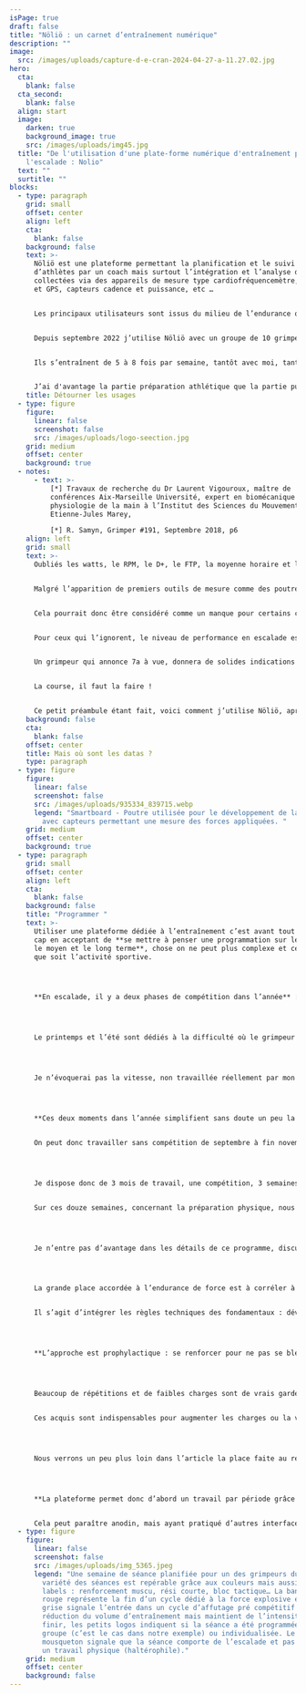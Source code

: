 ```yaml
---
isPage: true
draft: false
title: "Nöliö : un carnet d’entraînement numérique"
description: ""
image:
  src: /images/uploads/capture-d-e-cran-2024-04-27-a-11.27.02.jpg
hero:
  cta:
    blank: false
  cta_second:
    blank: false
  align: start
  image:
    darken: true
    background_image: true
    src: /images/uploads/img45.jpg
  title: "De l'utilisation d'une plate-forme numérique d'entraînement pour
    l'escalade : Nolio"
  text: ""
  surtitle: ""
blocks:
  - type: paragraph
    grid: small
    offset: center
    align: left
    cta:
      blank: false
    background: false
    text: >-
      Nöliö est une plateforme permettant la planification et le suivi
      d’athlètes par un coach mais surtout l’intégration et l’analyse de données
      collectées via des appareils de mesure type cardiofréquencemètre, compteur
      et GPS, capteurs cadence et puissance, etc …


      Les principaux utilisateurs sont issus du milieu de l’endurance quelle que soit sa forme : trail, cyclisme, triathlon, vtt, ski de fond, aviron, etc … 


      Depuis septembre 2022 j’utilise Nöliö avec un groupe de 10 grimpeurs au sein d’une section sportive scolaire escalade au Lycée Montesquieu de Bordeaux. Le niveau est assez hétérogène entre les plus jeunes (classe de seconde) et les plus anciens (terminale) mais ils évoluent globalement entre le régional et le national (dans les deux disciplines que sont le bloc et la difficulté). 


      Ils s’entraînent de 5 à 8 fois par semaine, tantôt avec moi, tantôt avec un entraîneur de club (partenariat).


      J’ai d'avantage la partie préparation athlétique que la partie pure escalade.
    title: Détourner les usages
  - type: figure
    figure:
      linear: false
      screenshot: false
      src: /images/uploads/logo-seection.jpg
    grid: medium
    offset: center
    background: true
  - notes:
      - text: >-
          [*] Travaux de recherche du Dr Laurent Vigouroux, maître de
          conférences Aix-Marseille Université, expert en biomécanique et en
          physiologie de la main à l’Institut des Sciences du Mouvement
          Etienne-Jules Marey,

          [*] R. Samyn, Grimper #191, Septembre 2018, p6
    align: left
    grid: small
    text: >-
      Oubliés les watts, le RPM, le D+, le FTP, la moyenne horaire et le reste. 


      Malgré l’apparition de premiers outils de mesure comme des poutres avec capteur (photo ci-contre \[*]), l’entraînement du grimpeur n’est pas appareillé rendant inopérantes la kyrielle d’analyses  statistiques proposées par Nöliö mais aussi toutes les séances préparées en amont pour être envoyées à nos fameuses montres (séance dite « structurée » qui permet un guidage pas à pas depuis le terminal tout en pédalant ou courant).  


      Cela pourrait donc être considéré comme un manque pour certains coachs issus du milieu de l’endurance, mais en l’escalade, vu qu’il n’existe pas vraiment de système de collecte des données résultant de l’activité du grimpeur, point de vide. Il n’y a pas si longtemps, les meilleurs grimpeurs français utilisaient une mesure qui pourra en surprendre certains avec le comptage pur et simple du nombre de mouvements de main réalisés dans une séance \[*]. Quel que soit le type de travail on se basait ainsi sur un élément quantifiable : le nombre de « mouv » engagés  par le haut du corps, avec une notion d’intensité des dits mouvements, quand même, type RPE de Foster. Je vous laisse imaginer un carnet d’entraînement de coureur où ne seraient référencés que le nombre de foulées … 


      Pour ceux qui l’ignorent, le niveau de performance en escalade est relatif à la voie ou au bloc que vous avez été capable de réaliser (atteindre le sommet). Les cotations, sujet on ne peut plus discuté au sein de la communauté, sont proposées par les ouvreurs ou le premier grimpeur qui réussit à aller au sommet. Les suivants confirmeront ou pas la proposition de cotation.  En prolongeant le rapprochement avec la CAP, point de tergiversation quant à votre chrono sur un 10km plat. Si vous faites 50’ ou 35’, chacun saura situer votre niveau.  


      Un grimpeur qui annonce 7a à vue, donnera de solides indications sur son niveau, mais d’avantage comme un potentiel que référence absolue. Un peu comme une VMA, qui peut laisser espérer tel ou tel chrono sur une distance donnée, mais qui ne garantit rien. 


      La course, il faut la faire ! 


      Ce petit préambule étant fait, voici comment j’utilise Nöliö, après 4 mois de paramétrages et d’adaptations, bien conscient de n’exploiter que très peu la puissance de l’outil !
    background: false
    cta:
      blank: false
    offset: center
    title: Mais où sont les datas ?
    type: paragraph
  - type: figure
    figure:
      linear: false
      screenshot: false
      src: /images/uploads/935334_839715.webp
      legend: "Smartboard - Poutre utilisée pour le développement de la force à doigts
        avec capteurs permettant une mesure des forces appliquées. "
    grid: medium
    offset: center
    background: true
  - type: paragraph
    grid: small
    offset: center
    align: left
    cta:
      blank: false
    background: false
    title: "Programmer "
    text: >-
      Utiliser une plateforme dédiée à l’entraînement c’est avant tout passer un
      cap en acceptant de **se mettre à penser une programmation sur le court,
      le moyen et le long terme**, chose on ne peut plus complexe et ce qu’elle
      que soit l’activité sportive.




      **En escalade, il y a deux phases de compétition dans l’année** : automne et hiver consacré au bloc qui demande beaucoup de force, de qualité de coordination, de l’explosivité pour un effort bref d’environ 4 à 8 mouvements. 




      Le printemps et l’été sont dédiés à la difficulté où le grimpeur doit essayer d’atteindre le sommet d’une voie de 12 à 15m : ici la lecture de la voie et la méthode choisie par le grimpeur sont centrales ainsi que sa capacité à économiser ses fléchisseurs (doigts et poignets). L’affectif est aussi très important car la peur de la chute peut vraiment être un facteur très limitant. 




      Je n’évoquerai pas la vitesse, non travaillée réellement par mon groupe, n’ayant pas l’outil de travail aux normes : mur de 15 mètres avec enrouleur rapide. 




      **Ces deux moments dans l’année simplifient sans doute un peu la planification** tout comme le peu de compétitions proposées (départemental, régional, inter région, national … pour ceux qui vont au bout). 


      On peut donc travailler sans compétition de septembre à fin novembre. Les 2 premières échéances  sont placées début décembre et début janvier pour tous les membres du groupe. 




      Je dispose donc de 3 mois de travail, une compétition, 3 semaines, une compétition. 


      Sur ces douze semaines, concernant la préparation physique, nous faisons d’abord un cycle d’endurance de force (5 semaines) puis un cycle de force (3 semaines), suivi d’un cycle d’explosivité (2 semaines) puis une phase d’affutage (2 semaines). 




      Je n’entre pas d’avantage dans les détails de ce programme, discutable en tous points, mais qui a largement vu progresser les grimpeurs en force max (charge max, vitesse faible)  mais aussi en vitesse-force (charge faible 30-40%, vitesse élevée). 




      La grande place accordée à l’endurance de force est à corréler à l’apprentissage des patterns de la musculation par les élèves : sécurité, posture, respiration, trajet moteur, cadence … 


      Il s’agit d’intégrer les règles techniques des fondamentaux : développé couché, squat, tirage dos vertical/horizontal,   traction, etc … 




      **L’approche est prophylactique : se renforcer pour ne pas se blesser et rendre possible les progrès sur le long terme.** 




      Beaucoup de répétitions et de faibles charges sont de vrais garde-fous pour éviter les blessures en apprenant à maîtriser des trajets moteurs propres, les verrouillages nécessaires pour protéger une articulation, savoir détecter une dégradation gestuelle pour arrêter sa série. 


      Ces acquis sont indispensables pour augmenter les charges ou la vitesse d’exécution.




      Nous verrons un peu plus loin dans l’article la place faite au renforcement musculaire, notamment avec des exemples de séance type et l’utilisation des métriques dans Nöliö. 




      **La plateforme permet donc d’abord un travail par période grâce à son calendrier à visualisation hebdo/mois/trimestre/année**. 


      Cela peut paraître anodin, mais ayant pratiqué d’autres interfaces, je trouve que la plasticité des éléments à voir est vraiment de très fonctionnelle. Le soin apporté au graphisme est également très agréable et je rajoute que tout est paramétrable à souhait, ce qui est tout à fait rare.
  - type: figure
    figure:
      linear: false
      screenshot: false
      src: /images/uploads/img_5365.jpeg
      legend: "Une semaine de séance planifiée pour un des grimpeurs du groupe : la
        variété des séances est repérable grâce aux couleurs mais aussi avec les
        labels : renforcement muscu, rési courte, bloc tactique… La bandelette
        rouge représente la fin d’un cycle dédié à la force explosive et la
        grise signale l’entrée dans un cycle d’affutage pré compétitif :
        réduction du volume d’entraînement mais maintient de l’intensité. Pour
        finir, les petits logos indiquent si la séance a été programmée pour le
        groupe (c’est le cas dans notre exemple) ou individualisée. Le petit
        mousqueton signale que la séance comporte de l’escalade et pas seulement
        un travail physique (haltérophile)."
    grid: medium
    offset: center
    background: false
---
```

